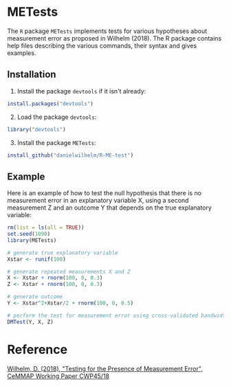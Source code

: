 # METests

The `R` package `METests` implements tests for various hypotheses about measurement error as proposed in Wilhelm (2018). The R package contains help files describing the various commands, their syntax and gives examples.

## Installation

1. Install the package `devtools` if it isn't already:

```R
install.packages("devtools")
```

2. Load the package `devtools`:

```R
library("devtools")
```

3. Install the package `METests`:

```R
install_github("danielwilhelm/R-ME-test")
```

## Example

Here is an example of how to test the null hypothesis that there is no measurement error in an explanatory variable X, using a second measurement Z and an outcome Y that depends on the true explanatory variable:

```R
rm(list = ls(all = TRUE))
set.seed(1090)
library(METests)

# generate true explanatory variable
Xstar <- runif(100)

# generate repeated measurements X and Z
X <- Xstar + rnorm(100, 0, 0.3)
Z <- Xstar + rnorm(100, 0, 0.3)

# generate outcome
Y <- Xstar^2+Xstar/2 + rnorm(100, 0, 0.5)	

# perform the test for measurement error using cross-validated bandwidth
DMTest(Y, X, Z)
```


# Reference
[Wilhelm, D. (2018), "Testing for the Presence of Measurement Error", CeMMAP Working Paper CWP45/18](http://www.ucl.ac.uk/~uctpdwi/papers/cwp451818.pdf)
